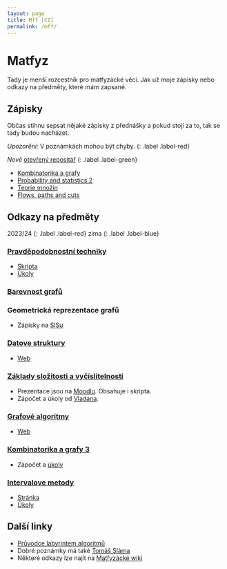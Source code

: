```yaml
---
layout: page
title: Mff [CZ]
permalink: /mff/
---
```


# Matfyz

Tady je menší rozcestník pro matfyzácké věci. Jak už moje zápisky nebo odkazy na předměty, které mám zapsané.

## Zápisky
Občas stihnu sepsat nějaké zápisky z přednášky a pokud stojí za to, tak se tady budou nacházet.

*Upozorění:* V poznámkách mohou být chyby.
{: .label .label-red}

*Nově* [otevřený repositář](https://github.com/metury/notes)
{: .label .label-green}

- [Kombinatorika a grafy](kg.pdf)
- [Probability and statistics 2](past-ii.pdf)
- [Teorie množin](temno.pdf)
- [Flows, paths and cuts](flows-paths-cuts.pdf)

## Odkazy na předměty

2023/24
{: .label .label-red}
zima
{: .label .label-blue}

### [Pravděpodobnostní techniky](https://kam.mff.cuni.cz/~tyomkyn/teaching/PT/PT.html)

- [Skripta](https://www.cs.cmu.edu/~15850/handouts/matousek-vondrak-prob-ln.pdf)
- [Úkoly](https://kam.mff.cuni.cz/~dbulavka/teaching/ws2324/pt.html)

### [Barevnost grafů](https://iuuk.mff.cuni.cz/~rakdver/index.php?which=uceni&subject=bar)

### Geometrická reprezentace grafů

- Zápisky na [SISu](https://is.cuni.cz/studium/predmety/index.php?id=b1110fec60a34e4c9eff4fbd6f73920d&tid=&do=predmet&kod=NDMI037&skr=2023&fak=11320)

### [Datove struktury](https://mj.ucw.cz/vyuka/dsnotes/ds.pdf)

- [Web](https://mj.ucw.cz/vyuka/2324/ds1/)

### [Základy složitosti a vyčíslitelnosti](https://ktiml.mff.cuni.cz/~kucerap/NTIN090/NTIN090-poznamky.pdf)

- Prezentace jsou na [Moodlu](https://dl1.cuni.cz/course/view.php?id=10131). Obsahuje i skripta.
- Zápočet a úkoly od [Vladana](https://kti.mff.cuni.cz/~maj/).

### [Grafové algoritmy](https://mj.ucw.cz/vyuka/ga/ga.pdf)

- [Web](https://mj.ucw.cz/vyuka/2324/ga/)

### [Kombinatorika a grafy 3](https://iuuk.mff.cuni.cz/~rakdver/index.php?which=uceni&subject=kg3)

- Zápočet a [úkoly](http://gaubian.xyz/)

### [Intervalove metody](https://kam.mff.cuni.cz/~hladik/IA/text_ia.pdf)

- [Stránka](https://kam.mff.cuni.cz/~hladik/IA/)
- [Úkoly](https://elif.cz/IM_2324)

## Další linky

- [Průvodce labyrintem algoritmů](https://pruvodce.ucw.cz/)
- Dobré poznámky má také [Tomáš Sláma](https://slama.dev/)
- Některé odkazy lze najít na [Matfyzácké wiki](https://wiki.matfyz.cz/Home)